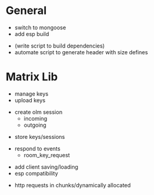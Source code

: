 # General
+ switch to mongoose
+ add esp build
- (write script to build dependencies)
- automate script to generate header with size defines

# Matrix Lib
+ manage keys
+ upload keys
- create olm session
  - incoming
  + outgoing
+ store keys/sessions
- respond to events
  - room_key_request
+ add client saving/loading
+ esp compatibility
- http requests in chunks/dynamically allocated